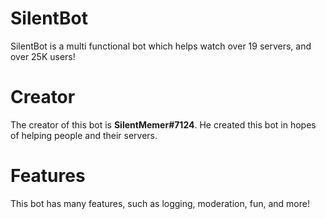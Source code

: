 # SilentBot
SilentBot is a multi functional bot which helps watch over 19 servers, and over 25K users!

# Creator
The creator of this bot is **SilentMemer#7124**. He created this bot in hopes of helping people and their servers.

# Features
This bot has many features, such as logging, moderation, fun, and more!
